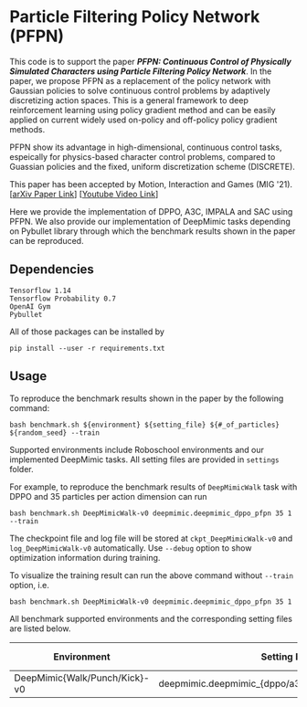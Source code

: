 # Particle Filtering Policy Network (PFPN)
This code is to support the paper _**PFPN: Continuous Control of Physically Simulated Characters using Particle Filtering Policy Network**_. In the paper, we propose PFPN as a replacement of the policy network with Gaussian policies to solve continuous control problems by adaptively discretizing action spaces. This is a general framework to deep reinforcement learning using policy gradient method and can be easily applied on current widely used on-policy and off-policy policy gradient methods.

PFPN show its advantage in high-dimensional, continuous control tasks, espeically for physics-based character control problems, compared to Guassian policies and the fixed, uniform discretization scheme (DISCRETE).

This paper has been accepted by Motion, Interaction and Games (MIG '21).
[[arXiv Paper Link](https://arxiv.org/abs/2003.06959)]
[[Youtube Video Link](https://www.youtube.com/watch?v=YTtdnq0WpWo)]

Here we provide the implementation of DPPO, A3C, IMPALA and SAC using PFPN. We also provide our implementation of DeepMimic tasks depending on Pybullet library through which the benchmark results shown in the paper can be reproduced.


## Dependencies

    Tensorflow 1.14
    Tensorflow Probability 0.7
    OpenAI Gym
    Pybullet

All of those packages can be installed by

    pip install --user -r requirements.txt


## Usage
To reproduce the benchmark results shown in the paper by the following command:

    bash benchmark.sh ${environment} ${setting_file} ${#_of_particles} ${random_seed} --train

Supported environments include Roboschool environments and our implemented DeepMimic tasks. All setting files are provided in `settings` folder.

For example, to reproduce the benchmark results of `DeepMimicWalk` task with DPPO and 35 particles per action dimension can run

    bash benchmark.sh DeepMimicWalk-v0 deepmimic.deepmimic_dppo_pfpn 35 1 --train

The checkpoint file and log file will be stored at `ckpt_DeepMimicWalk-v0` and `log_DeepMimicWalk-v0` automatically. Use `--debug` option to show optimization information during training.

To visualize the training result can run the above command without `--train` option, i.e.

    bash benchmark.sh DeepMimicWalk-v0 deepmimic.deepmimic_dppo_pfpn 35 1


All benchmark supported environments and the corresponding setting files are listed below.

| Environment                   | Setting File                                    | # of Particles |
|-------------------------------|-------------------------------------------------|----------------|
| DeepMimic{Walk/Punch/Kick}-v0 | deepmimic.deepmimic_{dppo/a3c/impala/sac_async}_pfpn | 35        |    
